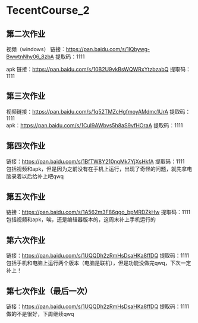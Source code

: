 # TecentCourse_2

## 第二次作业
视频（windows）
链接：https://pan.baidu.com/s/1lQbywg-BwwtnNhy06_8zbA 
提取码：1111 
<br>

apk
链接：https://pan.baidu.com/s/10B2U9vkBsWQWRxYtzbzabQ 
提取码：1111 


## 第三次作业
视频链接：https://pan.baidu.com/s/1q52TMZcHgfmoyAMdmc1UrA 
提取码：1111 
<br>
apk：https://pan.baidu.com/s/1CuI9AWbvs5h8aS9vfHOraA 
提取码：1111 

## 第四次作业
链接：https://pan.baidu.com/s/1BfTW8Y210nqMk7YjXsHkfA 
提取码：1111 
<br>
包括视频和apk，但是因为之前没有在手机上运行，出现了奇怪的问题，就先拿电脑录着以后给补上吧qwq

## 第五次作业
链接：https://pan.baidu.com/s/1A562m3F86qgo_bpMRDZkHw 
提取码：1111 
<br>
包括视频和apk，唉，还是编辑器版本的，这周末补上手机运行的

## 第六次作业
链接：https://pan.baidu.com/s/1UQQDh2zRmHsDsaHKa8ffDQ 
提取码：1111 
<br>
包括手机和电脑上运行两个版本（电脑是联机），但是功能没做完qwq，下次一定补上！

## 第七次作业（最后一次）
链接：https://pan.baidu.com/s/1UQQDh2zRmHsDsaHKa8ffDQ 
提取码：1111 
<br>
做的不是很好，下周继续qwq
